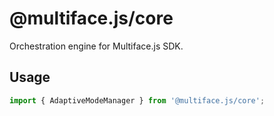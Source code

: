 # @multiface.js/core

Orchestration engine for Multiface.js SDK.

## Usage
```ts
import { AdaptiveModeManager } from '@multiface.js/core';
``` 